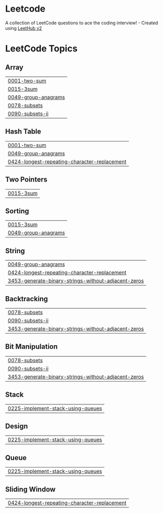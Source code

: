 # Leetcode
A collection of LeetCode questions to ace the coding interview! - Created using [LeetHub v2](https://github.com/arunbhardwaj/LeetHub-2.0)

<!---LeetCode Topics Start-->
# LeetCode Topics
## Array
|  |
| ------- |
| [0001-two-sum](https://github.com/Singhal-0507/Leetcode/tree/master/0001-two-sum) |
| [0015-3sum](https://github.com/Singhal-0507/Leetcode/tree/master/0015-3sum) |
| [0049-group-anagrams](https://github.com/Singhal-0507/Leetcode/tree/master/0049-group-anagrams) |
| [0078-subsets](https://github.com/Singhal-0507/Leetcode/tree/master/0078-subsets) |
| [0090-subsets-ii](https://github.com/Singhal-0507/Leetcode/tree/master/0090-subsets-ii) |
## Hash Table
|  |
| ------- |
| [0001-two-sum](https://github.com/Singhal-0507/Leetcode/tree/master/0001-two-sum) |
| [0049-group-anagrams](https://github.com/Singhal-0507/Leetcode/tree/master/0049-group-anagrams) |
| [0424-longest-repeating-character-replacement](https://github.com/Singhal-0507/Leetcode/tree/master/0424-longest-repeating-character-replacement) |
## Two Pointers
|  |
| ------- |
| [0015-3sum](https://github.com/Singhal-0507/Leetcode/tree/master/0015-3sum) |
## Sorting
|  |
| ------- |
| [0015-3sum](https://github.com/Singhal-0507/Leetcode/tree/master/0015-3sum) |
| [0049-group-anagrams](https://github.com/Singhal-0507/Leetcode/tree/master/0049-group-anagrams) |
## String
|  |
| ------- |
| [0049-group-anagrams](https://github.com/Singhal-0507/Leetcode/tree/master/0049-group-anagrams) |
| [0424-longest-repeating-character-replacement](https://github.com/Singhal-0507/Leetcode/tree/master/0424-longest-repeating-character-replacement) |
| [3453-generate-binary-strings-without-adjacent-zeros](https://github.com/Singhal-0507/Leetcode/tree/master/3453-generate-binary-strings-without-adjacent-zeros) |
## Backtracking
|  |
| ------- |
| [0078-subsets](https://github.com/Singhal-0507/Leetcode/tree/master/0078-subsets) |
| [0090-subsets-ii](https://github.com/Singhal-0507/Leetcode/tree/master/0090-subsets-ii) |
| [3453-generate-binary-strings-without-adjacent-zeros](https://github.com/Singhal-0507/Leetcode/tree/master/3453-generate-binary-strings-without-adjacent-zeros) |
## Bit Manipulation
|  |
| ------- |
| [0078-subsets](https://github.com/Singhal-0507/Leetcode/tree/master/0078-subsets) |
| [0090-subsets-ii](https://github.com/Singhal-0507/Leetcode/tree/master/0090-subsets-ii) |
| [3453-generate-binary-strings-without-adjacent-zeros](https://github.com/Singhal-0507/Leetcode/tree/master/3453-generate-binary-strings-without-adjacent-zeros) |
## Stack
|  |
| ------- |
| [0225-implement-stack-using-queues](https://github.com/Singhal-0507/Leetcode/tree/master/0225-implement-stack-using-queues) |
## Design
|  |
| ------- |
| [0225-implement-stack-using-queues](https://github.com/Singhal-0507/Leetcode/tree/master/0225-implement-stack-using-queues) |
## Queue
|  |
| ------- |
| [0225-implement-stack-using-queues](https://github.com/Singhal-0507/Leetcode/tree/master/0225-implement-stack-using-queues) |
## Sliding Window
|  |
| ------- |
| [0424-longest-repeating-character-replacement](https://github.com/Singhal-0507/Leetcode/tree/master/0424-longest-repeating-character-replacement) |
<!---LeetCode Topics End-->